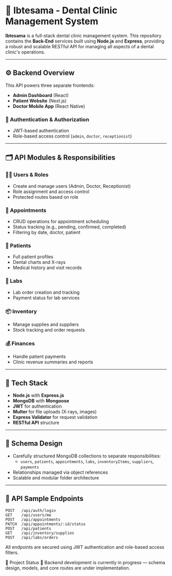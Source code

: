 # 🦷 Ibtesama - Dental Clinic Management System

**Ibtesama** is a full-stack dental clinic management system. This repository contains the **Back-End** services built using **Node.js** and **Express**, providing a robust and scalable RESTful API for managing all aspects of a dental clinic's operations.

---

## ⚙️ Backend Overview

This API powers three separate frontends:
- **Admin Dashboard** (React)
- **Patient Website** (Next.js)
- **Doctor Mobile App** (React Native)

### 🔐 Authentication & Authorization

- JWT-based authentication
- Role-based access control (`admin`, `doctor`, `receptionist`)

---

## 🗂️ API Modules & Responsibilities

### 🧑‍⚕️ Users & Roles
- Create and manage users (Admin, Doctor, Receptionist)
- Role assignment and access control
- Protected routes based on role

### 📅 Appointments
- CRUD operations for appointment scheduling
- Status tracking (e.g., pending, confirmed, completed)
- Filtering by date, doctor, patient

### 👥 Patients
- Full patient profiles
- Dental charts and X-rays
- Medical history and visit records

### 🧪 Labs
- Lab order creation and tracking
- Payment status for lab services

### 📦 Inventory
- Manage supplies and suppliers
- Stock tracking and order requests

### 💰 Finances
- Handle patient payments
- Clinic revenue summaries and reports

---

## 🧱 Tech Stack

- **Node.js** with **Express.js**
- **MongoDB** with **Mongoose**
- **JWT** for authentication
- **Multer** for file uploads (X-rays, images)
- **Express Validator** for request validation
- **RESTful API** structure

---

## 📐 Schema Design

- Carefully structured MongoDB collections to separate responsibilities:
  - `users`, `patients`, `appointments`, `labs`, `inventoryItems`, `suppliers`, `payments`
- Relationships managed via object references
- Scalable and modular folder architecture

---

## 🧪 API Sample Endpoints

```http
POST   /api/auth/login
GET    /api/users/me
POST   /api/appointments
PATCH  /api/appointments/:id/status
POST   /api/patients
GET    /api/inventory/supplies
POST   /api/labs/orders
```

All endpoints are secured using JWT authentication and role-based access filters.

📌 Project Status
🚧 Backend development is currently in progress — schema design, models, and core routes are under implementation.


